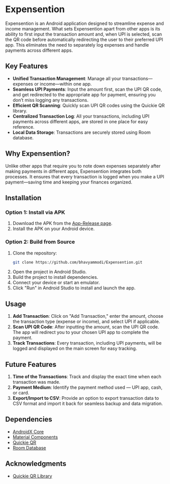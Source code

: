 # Expensention

Expensention is an Android application designed to streamline expense and income management. What sets Expensention apart from other apps is its ability to first input the transaction amount and, when UPI is selected, scan the QR code before automatically redirecting the user to their preferred UPI app. This eliminates the need to separately log expenses and handle payments across different apps.

## Key Features

- **Unified Transaction Management**: Manage all your transactions—expenses or income—within one app.
- **Seamless UPI Payments**: Input the amount first, scan the UPI QR code, and get redirected to the appropriate app for payment, ensuring you don’t miss logging any transactions.
- **Efficient QR Scanning**: Quickly scan UPI QR codes using the Quickie QR library.
- **Centralized Transaction Log**: All your transactions, including UPI payments across different apps, are stored in one place for easy reference.
- **Local Data Storage**: Transactions are securely stored using Room database.

## Why Expensention?

Unlike other apps that require you to note down expenses separately after making payments in different apps, Expensention integrates both processes. It ensures that every transaction is logged when you make a UPI payment—saving time and keeping your finances organized.

## Installation

### Option 1: Install via APK

1. Download the APK from the [App-Release page](https://github.com/bhavyammodi/Expensention/releases).
2. Install the APK on your Android device.

### Option 2: Build from Source

1. Clone the repository:
    ```sh
    git clone https://github.com/bhavyammodi/Expensention.git
    ```
2. Open the project in Android Studio.
3. Build the project to install dependencies.
4. Connect your device or start an emulator.
5. Click "Run" in Android Studio to install and launch the app.

## Usage

1. **Add Transaction**: Click on "Add Transaction," enter the amount, choose the transaction type (expense or income), and select UPI if applicable.
2. **Scan UPI QR Code**: After inputting the amount, scan the UPI QR code. The app will redirect you to your chosen UPI app to complete the payment.
3. **Track Transactions**: Every transaction, including UPI payments, will be logged and displayed on the main screen for easy tracking.

## Future Features

1. **Time of the Transactions**: Track and display the exact time when each transaction was made.
2. **Payment Medium**: Identify the payment method used — UPI app, cash, or card.
3. **Export/Import to CSV**: Provide an option to export transaction data to CSV format and import it back for seamless backup and data migration.

## Dependencies

- [AndroidX Core](https://developer.android.com/jetpack/androidx/releases/core)
- [Material Components](https://material.io/develop/android)
- [Quickie QR](https://github.com/G00fY2/quickie)
- [Room Database](https://developer.android.com/jetpack/androidx/releases/room)

## Acknowledgments

- [Quickie QR Library](https://github.com/G00fY2/quickie)
